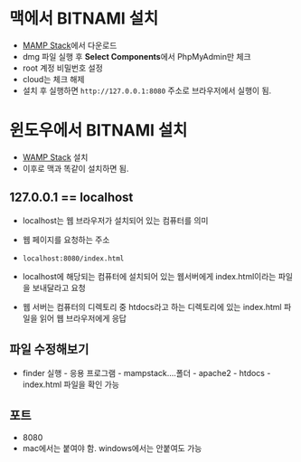 # 맥에서 BITNAMI 설치  

- [MAMP Stack](https://bitnami.com/stack/mamp)에서 다운로드  
- dmg 파일 실행 후 **Select Components**에서 PhpMyAdmin만 체크  
- root 계정 비밀번호 설정  
- cloud는 체크 해제  
- 설치 후 실행하면 `http://127.0.0.1:8080` 주소로 브라우저에서 실행이 됨.  

# 윈도우에서 BITNAMI 설치  

- [WAMP Stack](https://bitnami.com/stack/wamp) 설치   
- 이후로 맥과 똑같이 설치하면 됨.  


## 127.0.0.1 == localhost  

- localhost는 웹 브라우저가 설치되어 있는 컴퓨터를 의미  
 - 웹 페이지를 요청하는 주소  

- `localhost:8080/index.html` 
 - localhost에 해당되는 컴퓨터에 설치되어 있는 웹서버에게 index.html이라는 파일을 보내달라고 요청  
 - 웹 서버는 컴퓨터의 디렉토리 중 htdocs라고 하는 디렉토리에 있는 index.html 파일을 읽어 웹 브라우저에게 응답    

## 파일 수정해보기   

- finder 실행 - 응용 프로그램 - mampstack....폴더 - apache2 - htdocs - index.html 파일을 확인 가능   

## 포트   

- 8080  
 - mac에서는 붙여야 함. windows에서는 안붙여도 가능   

 

 